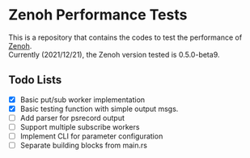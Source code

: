 # Zenoh Performance Tests

This is a repository that contains the codes to test the performance of [Zenoh](https://zenoh.io/).  
Currently (2021/12/21), the Zenoh version tested is 0.5.0-beta9.

## Todo Lists
- [x] Basic put/sub worker implementation
- [x] Basic testing function with simple output msgs.
- [ ] Add parser for psrecord output
- [ ] Support multiple subscribe workers
- [ ] Implement CLI for parameter configuration   
- [ ] Separate building blocks from main.rs 